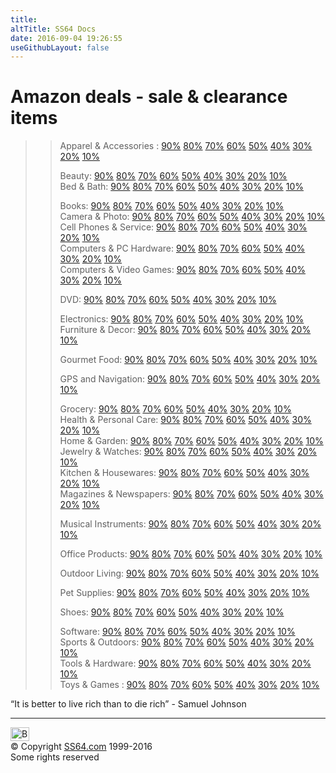 ```yaml
---
title:
altTitle: SS64 Docs
date: 2016-09-04 19:26:55
useGithubLayout: false
---
```

<!-- #BeginLibraryItem "/Library/head_docs.lbi" --><!-- #EndLibraryItem --><h1>Amazon deals -  sale &amp; clearance items</h1>
<blockquote>
<blockquote>
<p class="deals">Apparel &amp; Accessories : <a href="http://www.amazon.com/gp/redirect.html?ie=UTF8&amp;location=http%3A%2F%2Fwww.amazon.com%2Fgp%2Fsearch%2F%3Fnode%3D1036682%26pct-off%3D90-&amp;tag=ss64&amp;linkCode=ur2&amp;camp=1789&amp;creative=9325">90%</a> <a href="http://www.amazon.com/gp/redirect.html?ie=UTF8&amp;location=http%3A%2F%2Fwww.amazon.com%2Fgp%2Fsearch%2F%3Fnode%3D1036682%26pct-off%3D80-&amp;tag=ss64&amp;linkCode=ur2&amp;camp=1789&amp;creative=9325">80%</a> <a href="http://www.amazon.com/gp/redirect.html?ie=UTF8&amp;location=http%3A%2F%2Fwww.amazon.com%2Fgp%2Fsearch%2F%3Fnode%3D1036682%26pct-off%3D70-&amp;tag=ss64&amp;linkCode=ur2&amp;camp=1789&amp;creative=9325">70%</a> <a href="http://www.amazon.com/gp/redirect.html?ie=UTF8&amp;location=http%3A%2F%2Fwww.amazon.com%2Fgp%2Fsearch%2F%3Fnode%3D1036682%26pct-off%3D60-&amp;tag=ss64&amp;linkCode=ur2&amp;camp=1789&amp;creative=9325">60%</a> <a href="http://www.amazon.com/gp/redirect.html?ie=UTF8&amp;location=http%3A%2F%2Fwww.amazon.com%2Fgp%2Fsearch%2F%3Fnode%3D1036682%26pct-off%3D50-&amp;tag=ss64&amp;linkCode=ur2&amp;camp=1789&amp;creative=9325">50%</a> <a href="http://www.amazon.com/gp/redirect.html?ie=UTF8&amp;location=http%3A%2F%2Fwww.amazon.com%2Fgp%2Fsearch%2F%3Fnode%3D1036682%26pct-off%3D40-&amp;tag=ss64&amp;linkCode=ur2&amp;camp=1789&amp;creative=9325">40%</a> <a href="http://www.amazon.com/gp/redirect.html?ie=UTF8&amp;location=http%3A%2F%2Fwww.amazon.com%2Fgp%2Fsearch%2F%3Fnode%3D1036682%26pct-off%3D30-&amp;tag=ss64&amp;linkCode=ur2&amp;camp=1789&amp;creative=9325">30%</a> <a href="http://www.amazon.com/gp/redirect.html?ie=UTF8&amp;location=http%3A%2F%2Fwww.amazon.com%2Fgp%2Fsearch%2F%3Fnode%3D1036682%26pct-off%3D20-&amp;tag=ss64&amp;linkCode=ur2&amp;camp=1789&amp;creative=9325">20%</a> <a href="http://www.amazon.com/gp/redirect.html?ie=UTF8&amp;location=http%3A%2F%2Fwww.amazon.com%2Fgp%2Fsearch%2F%3Fnode%3D1036682%26pct-off%3D10-&amp;tag=ss64&amp;linkCode=ur2&amp;camp=1789&amp;creative=9325">10%</a><br>

Beauty: <a href="http://www.amazon.com/gp/redirect.html?ie=UTF8&amp;location=http%3A%2F%2Fwww.amazon.com%2Fgp%2Fsearch%2F%3Fnode%3D3760911%26pct-off%3D90-&amp;tag=ss64&amp;linkCode=ur2&amp;camp=1789&amp;creative=9325">90%</a> <a href="http://www.amazon.com/gp/redirect.html?ie=UTF8&amp;location=http%3A%2F%2Fwww.amazon.com%2Fgp%2Fsearch%2F%3Fnode%3D3760911%26pct-off%3D80-&amp;tag=ss64&amp;linkCode=ur2&amp;camp=1789&amp;creative=9325">80%</a> <a href="http://www.amazon.com/gp/redirect.html?ie=UTF8&amp;location=http%3A%2F%2Fwww.amazon.com%2Fgp%2Fsearch%2F%3Fnode%3D3760911%26pct-off%3D70-&amp;tag=ss64&amp;linkCode=ur2&amp;camp=1789&amp;creative=9325">70%</a> <a href="http://www.amazon.com/gp/redirect.html?ie=UTF8&amp;location=http%3A%2F%2Fwww.amazon.com%2Fgp%2Fsearch%2F%3Fnode%3D3760911%26pct-off%3D60-&amp;tag=ss64&amp;linkCode=ur2&amp;camp=1789&amp;creative=9325">60%</a> <a href="http://www.amazon.com/gp/redirect.html?ie=UTF8&amp;location=http%3A%2F%2Fwww.amazon.com%2Fgp%2Fsearch%2F%3Fnode%3D3760911%26pct-off%3D50-&amp;tag=ss64&amp;linkCode=ur2&amp;camp=1789&amp;creative=9325">50%</a> <a href="http://www.amazon.com/gp/redirect.html?ie=UTF8&amp;location=http%3A%2F%2Fwww.amazon.com%2Fgp%2Fsearch%2F%3Fnode%3D3760911%26pct-off%3D40-&amp;tag=ss64&amp;linkCode=ur2&amp;camp=1789&amp;creative=9325">40%</a> <a href="http://www.amazon.com/gp/redirect.html?ie=UTF8&amp;location=http%3A%2F%2Fwww.amazon.com%2Fgp%2Fsearch%2F%3Fnode%3D3760911%26pct-off%3D30-&amp;tag=ss64&amp;linkCode=ur2&amp;camp=1789&amp;creative=9325">30%</a> <a href="http://www.amazon.com/gp/redirect.html?ie=UTF8&amp;location=http%3A%2F%2Fwww.amazon.com%2Fgp%2Fsearch%2F%3Fnode%3D3760911%26pct-off%3D20-&amp;tag=ss64&amp;linkCode=ur2&amp;camp=1789&amp;creative=9325">20%</a> <a href="http://www.amazon.com/gp/redirect.html?ie=UTF8&amp;location=http%3A%2F%2Fwww.amazon.com%2Fgp%2Fsearch%2F%3Fnode%3D3760911%26pct-off%3D10-&amp;tag=ss64&amp;linkCode=ur2&amp;camp=1789&amp;creative=9325">10%</a><br>
Bed &amp; Bath: <a href="http://www.amazon.com/gp/redirect.html?ie=UTF8&amp;location=http%3A%2F%2Fwww.amazon.com%2Fgp%2Fsearch%2F%3Fnode%3D1057792%26pct-off%3D90-&amp;tag=ss64&amp;linkCode=ur2&amp;camp=1789&amp;creative=9325">90%</a> <a href="http://www.amazon.com/gp/redirect.html?ie=UTF8&amp;location=http%3A%2F%2Fwww.amazon.com%2Fgp%2Fsearch%2F%3Fnode%3D1057792%26pct-off%3D80-&amp;tag=ss64&amp;linkCode=ur2&amp;camp=1789&amp;creative=9325">80%</a> <a href="http://www.amazon.com/gp/redirect.html?ie=UTF8&amp;location=http%3A%2F%2Fwww.amazon.com%2Fgp%2Fsearch%2F%3Fnode%3D1057792%26pct-off%3D70-&amp;tag=ss64&amp;linkCode=ur2&amp;camp=1789&amp;creative=9325">70%</a> <a href="http://www.amazon.com/gp/redirect.html?ie=UTF8&amp;location=http%3A%2F%2Fwww.amazon.com%2Fgp%2Fsearch%2F%3Fnode%3D1057792%26pct-off%3D60-&amp;tag=ss64&amp;linkCode=ur2&amp;camp=1789&amp;creative=9325">60%</a> <a href="http://www.amazon.com/gp/redirect.html?ie=UTF8&amp;location=http%3A%2F%2Fwww.amazon.com%2Fgp%2Fsearch%2F%3Fnode%3D1057792%26pct-off%3D50-&amp;tag=ss64&amp;linkCode=ur2&amp;camp=1789&amp;creative=9325">50%</a> <a href="http://www.amazon.com/gp/redirect.html?ie=UTF8&amp;location=http%3A%2F%2Fwww.amazon.com%2Fgp%2Fsearch%2F%3Fnode%3D1057792%26pct-off%3D40-&amp;tag=ss64&amp;linkCode=ur2&amp;camp=1789&amp;creative=9325">40%</a> <a href="http://www.amazon.com/gp/redirect.html?ie=UTF8&amp;location=http%3A%2F%2Fwww.amazon.com%2Fgp%2Fsearch%2F%3Fnode%3D1057792%26pct-off%3D30-&amp;tag=ss64&amp;linkCode=ur2&amp;camp=1789&amp;creative=9325">30%</a> <a href="http://www.amazon.com/gp/redirect.html?ie=UTF8&amp;location=http%3A%2F%2Fwww.amazon.com%2Fgp%2Fsearch%2F%3Fnode%3D1057792%26pct-off%3D20-&amp;tag=ss64&amp;linkCode=ur2&amp;camp=1789&amp;creative=9325">20%</a> <a href="http://www.amazon.com/gp/redirect.html?ie=UTF8&amp;location=http%3A%2F%2Fwww.amazon.com%2Fgp%2Fsearch%2F%3Fnode%3D1057792%26pct-off%3D10-&amp;tag=ss64&amp;linkCode=ur2&amp;camp=1789&amp;creative=9325">10%</a><br>

Books: <a href="http://www.amazon.com/gp/redirect.html?ie=UTF8&amp;location=http%3A%2F%2Fwww.amazon.com%2Fgp%2Fsearch%2F%3Fnode%3D44258011%26pct-off%3D90-&amp;tag=ss64&amp;linkCode=ur2&amp;camp=1789&amp;creative=9325">90%</a> <a href="http://www.amazon.com/gp/redirect.html?ie=UTF8&amp;location=http%3A%2F%2Fwww.amazon.com%2Fgp%2Fsearch%2F%3Fnode%3D44258011%26pct-off%3D80-&amp;tag=ss64&amp;linkCode=ur2&amp;camp=1789&amp;creative=9325">80%</a> <a href="http://www.amazon.com/gp/redirect.html?ie=UTF8&amp;location=http%3A%2F%2Fwww.amazon.com%2Fgp%2Fsearch%2F%3Fnode%3D44258011%26pct-off%3D70-&amp;tag=ss64&amp;linkCode=ur2&amp;camp=1789&amp;creative=9325">70%</a> <a href="http://www.amazon.com/gp/redirect.html?ie=UTF8&amp;location=http%3A%2F%2Fwww.amazon.com%2Fgp%2Fsearch%2F%3Fnode%3D44258011%26pct-off%3D60-&amp;tag=ss64&amp;linkCode=ur2&amp;camp=1789&amp;creative=9325">60%</a> <a href="http://www.amazon.com/gp/redirect.html?ie=UTF8&amp;location=http%3A%2F%2Fwww.amazon.com%2Fgp%2Fsearch%2F%3Fnode%3D44258011%26pct-off%3D50-&amp;tag=ss64&amp;linkCode=ur2&amp;camp=1789&amp;creative=9325">50%</a> <a href="http://www.amazon.com/gp/redirect.html?ie=UTF8&amp;location=http%3A%2F%2Fwww.amazon.com%2Fgp%2Fsearch%2F%3Fnode%3D44258011%26pct-off%3D40-&amp;tag=ss64&amp;linkCode=ur2&amp;camp=1789&amp;creative=9325">40%</a> <a href="http://www.amazon.com/gp/redirect.html?ie=UTF8&amp;location=http%3A%2F%2Fwww.amazon.com%2Fgp%2Fsearch%2F%3Fnode%3D44258011%26pct-off%3D30-&amp;tag=ss64&amp;linkCode=ur2&amp;camp=1789&amp;creative=9325">30%</a> <a href="http://www.amazon.com/gp/redirect.html?ie=UTF8&amp;location=http%3A%2F%2Fwww.amazon.com%2Fgp%2Fsearch%2F%3Fnode%3D44258011%26pct-off%3D20-&amp;tag=ss64&amp;linkCode=ur2&amp;camp=1789&amp;creative=9325">20%</a> <a href="http://www.amazon.com/gp/redirect.html?ie=UTF8&amp;location=http%3A%2F%2Fwww.amazon.com%2Fgp%2Fsearch%2F%3Fnode%3D44258011%26pct-off%3D10-&amp;tag=ss64&amp;linkCode=ur2&amp;camp=1789&amp;creative=9325">10%</a><br>
Camera &amp; Photo: <a href="http://www.amazon.com/gp/redirect.html?ie=UTF8&amp;location=http%3A%2F%2Fwww.amazon.com%2Fgp%2Fsearch%2F%3Fnode%3D502394%26pct-off%3D90-&amp;tag=ss64&amp;linkCode=ur2&amp;camp=1789&amp;creative=9325">90%</a> <a href="http://www.amazon.com/gp/redirect.html?ie=UTF8&amp;location=http%3A%2F%2Fwww.amazon.com%2Fgp%2Fsearch%2F%3Fnode%3D502394%26pct-off%3D80-&amp;tag=ss64&amp;linkCode=ur2&amp;camp=1789&amp;creative=9325">80%</a> <a href="http://www.amazon.com/gp/redirect.html?ie=UTF8&amp;location=http%3A%2F%2Fwww.amazon.com%2Fgp%2Fsearch%2F%3Fnode%3D502394%26pct-off%3D70-&amp;tag=ss64&amp;linkCode=ur2&amp;camp=1789&amp;creative=9325">70%</a> <a href="http://www.amazon.com/gp/redirect.html?ie=UTF8&amp;location=http%3A%2F%2Fwww.amazon.com%2Fgp%2Fsearch%2F%3Fnode%3D502394%26pct-off%3D60-&amp;tag=ss64&amp;linkCode=ur2&amp;camp=1789&amp;creative=9325">60%</a> <a href="http://www.amazon.com/gp/redirect.html?ie=UTF8&amp;location=http%3A%2F%2Fwww.amazon.com%2Fgp%2Fsearch%2F%3Fnode%3D502394%26pct-off%3D50-&amp;tag=ss64&amp;linkCode=ur2&amp;camp=1789&amp;creative=9325">50%</a> <a href="http://www.amazon.com/gp/redirect.html?ie=UTF8&amp;location=http%3A%2F%2Fwww.amazon.com%2Fgp%2Fsearch%2F%3Fnode%3D502394%26pct-off%3D40-&amp;tag=ss64&amp;linkCode=ur2&amp;camp=1789&amp;creative=9325">40%</a> <a href="http://www.amazon.com/gp/redirect.html?ie=UTF8&amp;location=http%3A%2F%2Fwww.amazon.com%2Fgp%2Fsearch%2F%3Fnode%3D502394%26pct-off%3D30-&amp;tag=ss64&amp;linkCode=ur2&amp;camp=1789&amp;creative=9325">30%</a> <a href="http://www.amazon.com/gp/redirect.html?ie=UTF8&amp;location=http%3A%2F%2Fwww.amazon.com%2Fgp%2Fsearch%2F%3Fnode%3D502394%26pct-off%3D20-&amp;tag=ss64&amp;linkCode=ur2&amp;camp=1789&amp;creative=9325">20%</a> <a href="http://www.amazon.com/gp/redirect.html?ie=UTF8&amp;location=http%3A%2F%2Fwww.amazon.com%2Fgp%2Fsearch%2F%3Fnode%3D502394%26pct-off%3D10-&amp;tag=ss64&amp;linkCode=ur2&amp;camp=1789&amp;creative=9325">10%</a><br>
Cell Phones &amp; Service: <a href="http://www.amazon.com/gp/redirect.html?ie=UTF8&amp;location=http%3A%2F%2Fwww.amazon.com%2Fgp%2Fsearch%2F%3Fnode%3D301185%26pct-off%3D90-&amp;tag=ss64&amp;linkCode=ur2&amp;camp=1789&amp;creative=9325">90%</a> <a href="http://www.amazon.com/gp/redirect.html?ie=UTF8&amp;location=http%3A%2F%2Fwww.amazon.com%2Fgp%2Fsearch%2F%3Fnode%3D301185%26pct-off%3D80-&amp;tag=ss64&amp;linkCode=ur2&amp;camp=1789&amp;creative=9325">80%</a> <a href="http://www.amazon.com/gp/redirect.html?ie=UTF8&amp;location=http%3A%2F%2Fwww.amazon.com%2Fgp%2Fsearch%2F%3Fnode%3D301185%26pct-off%3D70-&amp;tag=ss64&amp;linkCode=ur2&amp;camp=1789&amp;creative=9325">70%</a> <a href="http://www.amazon.com/gp/redirect.html?ie=UTF8&amp;location=http%3A%2F%2Fwww.amazon.com%2Fgp%2Fsearch%2F%3Fnode%3D301185%26pct-off%3D60-&amp;tag=ss64&amp;linkCode=ur2&amp;camp=1789&amp;creative=9325">60%</a> <a href="http://www.amazon.com/gp/redirect.html?ie=UTF8&amp;location=http%3A%2F%2Fwww.amazon.com%2Fgp%2Fsearch%2F%3Fnode%3D301185%26pct-off%3D50-&amp;tag=ss64&amp;linkCode=ur2&amp;camp=1789&amp;creative=9325">50%</a> <a href="http://www.amazon.com/gp/redirect.html?ie=UTF8&amp;location=http%3A%2F%2Fwww.amazon.com%2Fgp%2Fsearch%2F%3Fnode%3D301185%26pct-off%3D40-&amp;tag=ss64&amp;linkCode=ur2&amp;camp=1789&amp;creative=9325">40%</a> <a href="http://www.amazon.com/gp/redirect.html?ie=UTF8&amp;location=http%3A%2F%2Fwww.amazon.com%2Fgp%2Fsearch%2F%3Fnode%3D301185%26pct-off%3D30-&amp;tag=ss64&amp;linkCode=ur2&amp;camp=1789&amp;creative=9325">30%</a> <a href="http://www.amazon.com/gp/redirect.html?ie=UTF8&amp;location=http%3A%2F%2Fwww.amazon.com%2Fgp%2Fsearch%2F%3Fnode%3D301185%26pct-off%3D20-&amp;tag=ss64&amp;linkCode=ur2&amp;camp=1789&amp;creative=9325">20%</a> <a href="http://www.amazon.com/gp/redirect.html?ie=UTF8&amp;location=http%3A%2F%2Fwww.amazon.com%2Fgp%2Fsearch%2F%3Fnode%3D301185%26pct-off%3D10-&amp;tag=ss64&amp;linkCode=ur2&amp;camp=1789&amp;creative=9325">10%</a><br>
Computers &amp; PC Hardware: <a href="http://www.amazon.com/gp/redirect.html?ie=UTF8&amp;location=http%3A%2F%2Fwww.amazon.com%2Fgp%2Fsearch%2F%3Fnode%3D541966%26pct-off%3D90-&amp;tag=ss64&amp;linkCode=ur2&amp;camp=1789&amp;creative=9325">90%</a> <a href="http://www.amazon.com/gp/redirect.html?ie=UTF8&amp;location=http%3A%2F%2Fwww.amazon.com%2Fgp%2Fsearch%2F%3Fnode%3D541966%26pct-off%3D80-&amp;tag=ss64&amp;linkCode=ur2&amp;camp=1789&amp;creative=9325">80%</a> <a href="http://www.amazon.com/gp/redirect.html?ie=UTF8&amp;location=http%3A%2F%2Fwww.amazon.com%2Fgp%2Fsearch%2F%3Fnode%3D541966%26pct-off%3D70-&amp;tag=ss64&amp;linkCode=ur2&amp;camp=1789&amp;creative=9325">70%</a> <a href="http://www.amazon.com/gp/redirect.html?ie=UTF8&amp;location=http%3A%2F%2Fwww.amazon.com%2Fgp%2Fsearch%2F%3Fnode%3D541966%26pct-off%3D60-&amp;tag=ss64&amp;linkCode=ur2&amp;camp=1789&amp;creative=9325">60%</a> <a href="http://www.amazon.com/gp/redirect.html?ie=UTF8&amp;location=http%3A%2F%2Fwww.amazon.com%2Fgp%2Fsearch%2F%3Fnode%3D541966%26pct-off%3D50-&amp;tag=ss64&amp;linkCode=ur2&amp;camp=1789&amp;creative=9325">50%</a> <a href="http://www.amazon.com/gp/redirect.html?ie=UTF8&amp;location=http%3A%2F%2Fwww.amazon.com%2Fgp%2Fsearch%2F%3Fnode%3D541966%26pct-off%3D40-&amp;tag=ss64&amp;linkCode=ur2&amp;camp=1789&amp;creative=9325">40%</a> <a href="http://www.amazon.com/gp/redirect.html?ie=UTF8&amp;location=http%3A%2F%2Fwww.amazon.com%2Fgp%2Fsearch%2F%3Fnode%3D541966%26pct-off%3D30-&amp;tag=ss64&amp;linkCode=ur2&amp;camp=1789&amp;creative=9325">30%</a> <a href="http://www.amazon.com/gp/redirect.html?ie=UTF8&amp;location=http%3A%2F%2Fwww.amazon.com%2Fgp%2Fsearch%2F%3Fnode%3D541966%26pct-off%3D20-&amp;tag=ss64&amp;linkCode=ur2&amp;camp=1789&amp;creative=9325">20%</a> <a href="http://www.amazon.com/gp/redirect.html?ie=UTF8&amp;location=http%3A%2F%2Fwww.amazon.com%2Fgp%2Fsearch%2F%3Fnode%3D541966%26pct-off%3D10-&amp;tag=ss64&amp;linkCode=ur2&amp;camp=1789&amp;creative=9325">10%</a><br>
Computers &amp; Video Games: <a href="http://www.amazon.com/gp/redirect.html?ie=UTF8&amp;location=http%3A%2F%2Fwww.amazon.com%2Fgp%2Fsearch%2F%3Fnode%3D468642%26pct-off%3D90-&amp;tag=ss64&amp;linkCode=ur2&amp;camp=1789&amp;creative=9325">90%</a> <a href="http://www.amazon.com/gp/redirect.html?ie=UTF8&amp;location=http%3A%2F%2Fwww.amazon.com%2Fgp%2Fsearch%2F%3Fnode%3D468642%26pct-off%3D80-&amp;tag=ss64&amp;linkCode=ur2&amp;camp=1789&amp;creative=9325">80%</a> <a href="http://www.amazon.com/gp/redirect.html?ie=UTF8&amp;location=http%3A%2F%2Fwww.amazon.com%2Fgp%2Fsearch%2F%3Fnode%3D468642%26pct-off%3D70-&amp;tag=ss64&amp;linkCode=ur2&amp;camp=1789&amp;creative=9325">70%</a> <a href="http://www.amazon.com/gp/redirect.html?ie=UTF8&amp;location=http%3A%2F%2Fwww.amazon.com%2Fgp%2Fsearch%2F%3Fnode%3D468642%26pct-off%3D60-&amp;tag=ss64&amp;linkCode=ur2&amp;camp=1789&amp;creative=9325">60%</a> <a href="http://www.amazon.com/gp/redirect.html?ie=UTF8&amp;location=http%3A%2F%2Fwww.amazon.com%2Fgp%2Fsearch%2F%3Fnode%3D468642%26pct-off%3D50-&amp;tag=ss64&amp;linkCode=ur2&amp;camp=1789&amp;creative=9325">50%</a> <a href="http://www.amazon.com/gp/redirect.html?ie=UTF8&amp;location=http%3A%2F%2Fwww.amazon.com%2Fgp%2Fsearch%2F%3Fnode%3D468642%26pct-off%3D40-&amp;tag=ss64&amp;linkCode=ur2&amp;camp=1789&amp;creative=9325">40%</a> <a href="http://www.amazon.com/gp/redirect.html?ie=UTF8&amp;location=http%3A%2F%2Fwww.amazon.com%2Fgp%2Fsearch%2F%3Fnode%3D468642%26pct-off%3D30-&amp;tag=ss64&amp;linkCode=ur2&amp;camp=1789&amp;creative=9325">30%</a> <a href="http://www.amazon.com/gp/redirect.html?ie=UTF8&amp;location=http%3A%2F%2Fwww.amazon.com%2Fgp%2Fsearch%2F%3Fnode%3D468642%26pct-off%3D20-&amp;tag=ss64&amp;linkCode=ur2&amp;camp=1789&amp;creative=9325">20%</a> <a href="http://www.amazon.com/gp/redirect.html?ie=UTF8&amp;location=http%3A%2F%2Fwww.amazon.com%2Fgp%2Fsearch%2F%3Fnode%3D468642%26pct-off%3D10-&amp;tag=ss64&amp;linkCode=ur2&amp;camp=1789&amp;creative=9325">10%</a><br>

DVD: <a href="http://www.amazon.com/gp/redirect.html?ie=UTF8&amp;location=http%3A%2F%2Fwww.amazon.com%2Fgp%2Fsearch%2F%3Fnode%3D130%26pct-off%3D90-&amp;tag=ss64&amp;linkCode=ur2&amp;camp=1789&amp;creative=9325">90%</a> <a href="http://www.amazon.com/gp/redirect.html?ie=UTF8&amp;location=http%3A%2F%2Fwww.amazon.com%2Fgp%2Fsearch%2F%3Fnode%3D130%26pct-off%3D80-&amp;tag=ss64&amp;linkCode=ur2&amp;camp=1789&amp;creative=9325">80%</a> <a href="http://www.amazon.com/gp/redirect.html?ie=UTF8&amp;location=http%3A%2F%2Fwww.amazon.com%2Fgp%2Fsearch%2F%3Fnode%3D130%26pct-off%3D70-&amp;tag=ss64&amp;linkCode=ur2&amp;camp=1789&amp;creative=9325">70%</a> <a href="http://www.amazon.com/gp/redirect.html?ie=UTF8&amp;location=http%3A%2F%2Fwww.amazon.com%2Fgp%2Fsearch%2F%3Fnode%3D130%26pct-off%3D60-&amp;tag=ss64&amp;linkCode=ur2&amp;camp=1789&amp;creative=9325">60%</a> <a href="http://www.amazon.com/gp/redirect.html?ie=UTF8&amp;location=http%3A%2F%2Fwww.amazon.com%2Fgp%2Fsearch%2F%3Fnode%3D130%26pct-off%3D50-&amp;tag=ss64&amp;linkCode=ur2&amp;camp=1789&amp;creative=9325">50%</a> <a href="http://www.amazon.com/gp/redirect.html?ie=UTF8&amp;location=http%3A%2F%2Fwww.amazon.com%2Fgp%2Fsearch%2F%3Fnode%3D130%26pct-off%3D40-&amp;tag=ss64&amp;linkCode=ur2&amp;camp=1789&amp;creative=9325">40%</a> <a href="http://www.amazon.com/gp/redirect.html?ie=UTF8&amp;location=http%3A%2F%2Fwww.amazon.com%2Fgp%2Fsearch%2F%3Fnode%3D130%26pct-off%3D30-&amp;tag=ss64&amp;linkCode=ur2&amp;camp=1789&amp;creative=9325">30%</a> <a href="http://www.amazon.com/gp/redirect.html?ie=UTF8&amp;location=http%3A%2F%2Fwww.amazon.com%2Fgp%2Fsearch%2F%3Fnode%3D130%26pct-off%3D20-&amp;tag=ss64&amp;linkCode=ur2&amp;camp=1789&amp;creative=9325">20%</a> <a href="http://www.amazon.com/gp/redirect.html?ie=UTF8&amp;location=http%3A%2F%2Fwww.amazon.com%2Fgp%2Fsearch%2F%3Fnode%3D130%26pct-off%3D10-&amp;tag=ss64&amp;linkCode=ur2&amp;camp=1789&amp;creative=9325">10%</a><br>

Electronics: <a href="http://www.amazon.com/gp/redirect.html?ie=UTF8&amp;location=http%3A%2F%2Fwww.amazon.com%2Fgp%2Fsearch%2F%3Fnode%3D172282%26pct-off%3D90-&amp;tag=ss64&amp;linkCode=ur2&amp;camp=1789&amp;creative=9325">90%</a> <a href="http://www.amazon.com/gp/redirect.html?ie=UTF8&amp;location=http%3A%2F%2Fwww.amazon.com%2Fgp%2Fsearch%2F%3Fnode%3D172282%26pct-off%3D80-&amp;tag=ss64&amp;linkCode=ur2&amp;camp=1789&amp;creative=9325">80%</a> <a href="http://www.amazon.com/gp/redirect.html?ie=UTF8&amp;location=http%3A%2F%2Fwww.amazon.com%2Fgp%2Fsearch%2F%3Fnode%3D172282%26pct-off%3D70-&amp;tag=ss64&amp;linkCode=ur2&amp;camp=1789&amp;creative=9325">70%</a> <a href="http://www.amazon.com/gp/redirect.html?ie=UTF8&amp;location=http%3A%2F%2Fwww.amazon.com%2Fgp%2Fsearch%2F%3Fnode%3D172282%26pct-off%3D60-&amp;tag=ss64&amp;linkCode=ur2&amp;camp=1789&amp;creative=9325">60%</a> <a href="http://www.amazon.com/gp/redirect.html?ie=UTF8&amp;location=http%3A%2F%2Fwww.amazon.com%2Fgp%2Fsearch%2F%3Fnode%3D172282%26pct-off%3D50-&amp;tag=ss64&amp;linkCode=ur2&amp;camp=1789&amp;creative=9325">50%</a> <a href="http://www.amazon.com/gp/redirect.html?ie=UTF8&amp;location=http%3A%2F%2Fwww.amazon.com%2Fgp%2Fsearch%2F%3Fnode%3D172282%26pct-off%3D40-&amp;tag=ss64&amp;linkCode=ur2&amp;camp=1789&amp;creative=9325">40%</a> <a href="http://www.amazon.com/gp/redirect.html?ie=UTF8&amp;location=http%3A%2F%2Fwww.amazon.com%2Fgp%2Fsearch%2F%3Fnode%3D172282%26pct-off%3D30-&amp;tag=ss64&amp;linkCode=ur2&amp;camp=1789&amp;creative=9325">30%</a> <a href="http://www.amazon.com/gp/redirect.html?ie=UTF8&amp;location=http%3A%2F%2Fwww.amazon.com%2Fgp%2Fsearch%2F%3Fnode%3D172282%26pct-off%3D20-&amp;tag=ss64&amp;linkCode=ur2&amp;camp=1789&amp;creative=9325">20%</a> <a href="http://www.amazon.com/gp/redirect.html?ie=UTF8&amp;location=http%3A%2F%2Fwww.amazon.com%2Fgp%2Fsearch%2F%3Fnode%3D172282%26pct-off%3D10-&amp;tag=ss64&amp;linkCode=ur2&amp;camp=1789&amp;creative=9325">10%</a><br>
Furniture &amp; Decor: <a href="http://www.amazon.com/gp/redirect.html?ie=UTF8&amp;location=http%3A%2F%2Fwww.amazon.com%2Fgp%2Fsearch%2F%3Fnode%3D1057794%26pct-off%3D90-&amp;tag=ss64&amp;linkCode=ur2&amp;camp=1789&amp;creative=9325">90%</a> <a href="http://www.amazon.com/gp/redirect.html?ie=UTF8&amp;location=http%3A%2F%2Fwww.amazon.com%2Fgp%2Fsearch%2F%3Fnode%3D1057794%26pct-off%3D80-&amp;tag=ss64&amp;linkCode=ur2&amp;camp=1789&amp;creative=9325">80%</a> <a href="http://www.amazon.com/gp/redirect.html?ie=UTF8&amp;location=http%3A%2F%2Fwww.amazon.com%2Fgp%2Fsearch%2F%3Fnode%3D1057794%26pct-off%3D70-&amp;tag=ss64&amp;linkCode=ur2&amp;camp=1789&amp;creative=9325">70%</a> <a href="http://www.amazon.com/gp/redirect.html?ie=UTF8&amp;location=http%3A%2F%2Fwww.amazon.com%2Fgp%2Fsearch%2F%3Fnode%3D1057794%26pct-off%3D60-&amp;tag=ss64&amp;linkCode=ur2&amp;camp=1789&amp;creative=9325">60%</a> <a href="http://www.amazon.com/gp/redirect.html?ie=UTF8&amp;location=http%3A%2F%2Fwww.amazon.com%2Fgp%2Fsearch%2F%3Fnode%3D1057794%26pct-off%3D50-&amp;tag=ss64&amp;linkCode=ur2&amp;camp=1789&amp;creative=9325">50%</a> <a href="http://www.amazon.com/gp/redirect.html?ie=UTF8&amp;location=http%3A%2F%2Fwww.amazon.com%2Fgp%2Fsearch%2F%3Fnode%3D1057794%26pct-off%3D40-&amp;tag=ss64&amp;linkCode=ur2&amp;camp=1789&amp;creative=9325">40%</a> <a href="http://www.amazon.com/gp/redirect.html?ie=UTF8&amp;location=http%3A%2F%2Fwww.amazon.com%2Fgp%2Fsearch%2F%3Fnode%3D1057794%26pct-off%3D30-&amp;tag=ss64&amp;linkCode=ur2&amp;camp=1789&amp;creative=9325">30%</a> <a href="http://www.amazon.com/gp/redirect.html?ie=UTF8&amp;location=http%3A%2F%2Fwww.amazon.com%2Fgp%2Fsearch%2F%3Fnode%3D1057794%26pct-off%3D20-&amp;tag=ss64&amp;linkCode=ur2&amp;camp=1789&amp;creative=9325">20%</a> <a href="http://www.amazon.com/gp/redirect.html?ie=UTF8&amp;location=http%3A%2F%2Fwww.amazon.com%2Fgp%2Fsearch%2F%3Fnode%3D1057794%26pct-off%3D10-&amp;tag=ss64&amp;linkCode=ur2&amp;camp=1789&amp;creative=9325">10%</a><br>

Gourmet Food: <a href="http://www.amazon.com/gp/redirect.html?ie=UTF8&amp;location=http%3A%2F%2Fwww.amazon.com%2Fgp%2Fsearch%2F%3Fnode%3D3370831%26pct-off%3D90-&amp;tag=ss64&amp;linkCode=ur2&amp;camp=1789&amp;creative=9325">90%</a> <a href="http://www.amazon.com/gp/redirect.html?ie=UTF8&amp;location=http%3A%2F%2Fwww.amazon.com%2Fgp%2Fsearch%2F%3Fnode%3D3370831%26pct-off%3D80-&amp;tag=ss64&amp;linkCode=ur2&amp;camp=1789&amp;creative=9325">80%</a> <a href="http://www.amazon.com/gp/redirect.html?ie=UTF8&amp;location=http%3A%2F%2Fwww.amazon.com%2Fgp%2Fsearch%2F%3Fnode%3D3370831%26pct-off%3D70-&amp;tag=ss64&amp;linkCode=ur2&amp;camp=1789&amp;creative=9325">70%</a> <a href="http://www.amazon.com/gp/redirect.html?ie=UTF8&amp;location=http%3A%2F%2Fwww.amazon.com%2Fgp%2Fsearch%2F%3Fnode%3D3370831%26pct-off%3D60-&amp;tag=ss64&amp;linkCode=ur2&amp;camp=1789&amp;creative=9325">60%</a> <a href="http://www.amazon.com/gp/redirect.html?ie=UTF8&amp;location=http%3A%2F%2Fwww.amazon.com%2Fgp%2Fsearch%2F%3Fnode%3D3370831%26pct-off%3D50-&amp;tag=ss64&amp;linkCode=ur2&amp;camp=1789&amp;creative=9325">50%</a> <a href="http://www.amazon.com/gp/redirect.html?ie=UTF8&amp;location=http%3A%2F%2Fwww.amazon.com%2Fgp%2Fsearch%2F%3Fnode%3D3370831%26pct-off%3D40-&amp;tag=ss64&amp;linkCode=ur2&amp;camp=1789&amp;creative=9325">40%</a> <a href="http://www.amazon.com/gp/redirect.html?ie=UTF8&amp;location=http%3A%2F%2Fwww.amazon.com%2Fgp%2Fsearch%2F%3Fnode%3D3370831%26pct-off%3D30-&amp;tag=ss64&amp;linkCode=ur2&amp;camp=1789&amp;creative=9325">30%</a> <a href="http://www.amazon.com/gp/redirect.html?ie=UTF8&amp;location=http%3A%2F%2Fwww.amazon.com%2Fgp%2Fsearch%2F%3Fnode%3D3370831%26pct-off%3D20-&amp;tag=ss64&amp;linkCode=ur2&amp;camp=1789&amp;creative=9325">20%</a> <a href="http://www.amazon.com/gp/redirect.html?ie=UTF8&amp;location=http%3A%2F%2Fwww.amazon.com%2Fgp%2Fsearch%2F%3Fnode%3D3370831%26pct-off%3D10-&amp;tag=ss64&amp;linkCode=ur2&amp;camp=1789&amp;creative=9325">10%</a><br>

GPS and Navigation: <a href="http://www.amazon.com/gp/redirect.html?ie=UTF8&amp;location=http%3A%2F%2Fwww.amazon.com%2Fgp%2Fsearch%2F%3Fnode%3D172526%26pct-off%3D90-&amp;tag=ss64&amp;linkCode=ur2&amp;camp=1789&amp;creative=9325">90%</a> <a href="http://www.amazon.com/gp/redirect.html?ie=UTF8&amp;location=http%3A%2F%2Fwww.amazon.com%2Fgp%2Fsearch%2F%3Fnode%3D172526%26pct-off%3D80-&amp;tag=ss64&amp;linkCode=ur2&amp;camp=1789&amp;creative=9325">80%</a> <a href="http://www.amazon.com/gp/redirect.html?ie=UTF8&amp;location=http%3A%2F%2Fwww.amazon.com%2Fgp%2Fsearch%2F%3Fnode%3D172526%26pct-off%3D70-&amp;tag=ss64&amp;linkCode=ur2&amp;camp=1789&amp;creative=9325">70%</a> <a href="http://www.amazon.com/gp/redirect.html?ie=UTF8&amp;location=http%3A%2F%2Fwww.amazon.com%2Fgp%2Fsearch%2F%3Fnode%3D172526%26pct-off%3D60-&amp;tag=ss64&amp;linkCode=ur2&amp;camp=1789&amp;creative=9325">60%</a> <a href="http://www.amazon.com/gp/redirect.html?ie=UTF8&amp;location=http%3A%2F%2Fwww.amazon.com%2Fgp%2Fsearch%2F%3Fnode%3D172526%26pct-off%3D50-&amp;tag=ss64&amp;linkCode=ur2&amp;camp=1789&amp;creative=9325">50%</a> <a href="http://www.amazon.com/gp/redirect.html?ie=UTF8&amp;location=http%3A%2F%2Fwww.amazon.com%2Fgp%2Fsearch%2F%3Fnode%3D172526%26pct-off%3D40-&amp;tag=ss64&amp;linkCode=ur2&amp;camp=1789&amp;creative=9325">40%</a> <a href="http://www.amazon.com/gp/redirect.html?ie=UTF8&amp;location=http%3A%2F%2Fwww.amazon.com%2Fgp%2Fsearch%2F%3Fnode%3D172526%26pct-off%3D30-&amp;tag=ss64&amp;linkCode=ur2&amp;camp=1789&amp;creative=9325">30%</a> <a href="http://www.amazon.com/gp/redirect.html?ie=UTF8&amp;location=http%3A%2F%2Fwww.amazon.com%2Fgp%2Fsearch%2F%3Fnode%3D172526%26pct-off%3D20-&amp;tag=ss64&amp;linkCode=ur2&amp;camp=1789&amp;creative=9325">20%</a> <a href="http://www.amazon.com/gp/redirect.html?ie=UTF8&amp;location=http%3A%2F%2Fwww.amazon.com%2Fgp%2Fsearch%2F%3Fnode%3D172526%26pct-off%3D10-&amp;tag=ss64&amp;linkCode=ur2&amp;camp=1789&amp;creative=9325">10%</a><br>

Grocery: <a href="http://www.amazon.com/gp/redirect.html?ie=UTF8&amp;location=http%3A%2F%2Fwww.amazon.com%2Fgp%2Fsearch%2F%3Fnode%3D16310101%26pct-off%3D90-&amp;tag=ss64&amp;linkCode=ur2&amp;camp=1789&amp;creative=9325">90%</a> <a href="http://www.amazon.com/gp/redirect.html?ie=UTF8&amp;location=http%3A%2F%2Fwww.amazon.com%2Fgp%2Fsearch%2F%3Fnode%3D16310101%26pct-off%3D80-&amp;tag=ss64&amp;linkCode=ur2&amp;camp=1789&amp;creative=9325">80%</a> <a href="http://www.amazon.com/gp/redirect.html?ie=UTF8&amp;location=http%3A%2F%2Fwww.amazon.com%2Fgp%2Fsearch%2F%3Fnode%3D16310101%26pct-off%3D70-&amp;tag=ss64&amp;linkCode=ur2&amp;camp=1789&amp;creative=9325">70%</a> <a href="http://www.amazon.com/gp/redirect.html?ie=UTF8&amp;location=http%3A%2F%2Fwww.amazon.com%2Fgp%2Fsearch%2F%3Fnode%3D16310101%26pct-off%3D60-&amp;tag=ss64&amp;linkCode=ur2&amp;camp=1789&amp;creative=9325">60%</a> <a href="http://www.amazon.com/gp/redirect.html?ie=UTF8&amp;location=http%3A%2F%2Fwww.amazon.com%2Fgp%2Fsearch%2F%3Fnode%3D16310101%26pct-off%3D50-&amp;tag=ss64&amp;linkCode=ur2&amp;camp=1789&amp;creative=9325">50%</a> <a href="http://www.amazon.com/gp/redirect.html?ie=UTF8&amp;location=http%3A%2F%2Fwww.amazon.com%2Fgp%2Fsearch%2F%3Fnode%3D16310101%26pct-off%3D40-&amp;tag=ss64&amp;linkCode=ur2&amp;camp=1789&amp;creative=9325">40%</a> <a href="http://www.amazon.com/gp/redirect.html?ie=UTF8&amp;location=http%3A%2F%2Fwww.amazon.com%2Fgp%2Fsearch%2F%3Fnode%3D16310101%26pct-off%3D30-&amp;tag=ss64&amp;linkCode=ur2&amp;camp=1789&amp;creative=9325">30%</a> <a href="http://www.amazon.com/gp/redirect.html?ie=UTF8&amp;location=http%3A%2F%2Fwww.amazon.com%2Fgp%2Fsearch%2F%3Fnode%3D16310101%26pct-off%3D20-&amp;tag=ss64&amp;linkCode=ur2&amp;camp=1789&amp;creative=9325">20%</a> <a href="http://www.amazon.com/gp/redirect.html?ie=UTF8&amp;location=http%3A%2F%2Fwww.amazon.com%2Fgp%2Fsearch%2F%3Fnode%3D16310101%26pct-off%3D10-&amp;tag=ss64&amp;linkCode=ur2&amp;camp=1789&amp;creative=9325">10%</a><br>
Health &amp; Personal Care: <a href="http://www.amazon.com/gp/redirect.html?ie=UTF8&amp;location=http%3A%2F%2Fwww.amazon.com%2Fgp%2Fsearch%2F%3Fnode%3D3760901%26pct-off%3D90-&amp;tag=ss64&amp;linkCode=ur2&amp;camp=1789&amp;creative=9325">90%</a> <a href="http://www.amazon.com/gp/redirect.html?ie=UTF8&amp;location=http%3A%2F%2Fwww.amazon.com%2Fgp%2Fsearch%2F%3Fnode%3D3760901%26pct-off%3D80-&amp;tag=ss64&amp;linkCode=ur2&amp;camp=1789&amp;creative=9325">80%</a> <a href="http://www.amazon.com/gp/redirect.html?ie=UTF8&amp;location=http%3A%2F%2Fwww.amazon.com%2Fgp%2Fsearch%2F%3Fnode%3D3760901%26pct-off%3D70-&amp;tag=ss64&amp;linkCode=ur2&amp;camp=1789&amp;creative=9325">70%</a> <a href="http://www.amazon.com/gp/redirect.html?ie=UTF8&amp;location=http%3A%2F%2Fwww.amazon.com%2Fgp%2Fsearch%2F%3Fnode%3D3760901%26pct-off%3D60-&amp;tag=ss64&amp;linkCode=ur2&amp;camp=1789&amp;creative=9325">60%</a> <a href="http://www.amazon.com/gp/redirect.html?ie=UTF8&amp;location=http%3A%2F%2Fwww.amazon.com%2Fgp%2Fsearch%2F%3Fnode%3D3760901%26pct-off%3D50-&amp;tag=ss64&amp;linkCode=ur2&amp;camp=1789&amp;creative=9325">50%</a> <a href="http://www.amazon.com/gp/redirect.html?ie=UTF8&amp;location=http%3A%2F%2Fwww.amazon.com%2Fgp%2Fsearch%2F%3Fnode%3D3760901%26pct-off%3D40-&amp;tag=ss64&amp;linkCode=ur2&amp;camp=1789&amp;creative=9325">40%</a> <a href="http://www.amazon.com/gp/redirect.html?ie=UTF8&amp;location=http%3A%2F%2Fwww.amazon.com%2Fgp%2Fsearch%2F%3Fnode%3D3760901%26pct-off%3D30-&amp;tag=ss64&amp;linkCode=ur2&amp;camp=1789&amp;creative=9325">30%</a> <a href="http://www.amazon.com/gp/redirect.html?ie=UTF8&amp;location=http%3A%2F%2Fwww.amazon.com%2Fgp%2Fsearch%2F%3Fnode%3D3760901%26pct-off%3D20-&amp;tag=ss64&amp;linkCode=ur2&amp;camp=1789&amp;creative=9325">20%</a> <a href="http://www.amazon.com/gp/redirect.html?ie=UTF8&amp;location=http%3A%2F%2Fwww.amazon.com%2Fgp%2Fsearch%2F%3Fnode%3D3760901%26pct-off%3D10-&amp;tag=ss64&amp;linkCode=ur2&amp;camp=1789&amp;creative=9325">10%</a><br>
Home &amp; Garden: <a href="http://www.amazon.com/gp/redirect.html?ie=UTF8&amp;location=http%3A%2F%2Fwww.amazon.com%2Fgp%2Fsearch%2F%3Fnode%3D1055398%26pct-off%3D90-&amp;tag=ss64&amp;linkCode=ur2&amp;camp=1789&amp;creative=9325">90%</a> <a href="http://www.amazon.com/gp/redirect.html?ie=UTF8&amp;location=http%3A%2F%2Fwww.amazon.com%2Fgp%2Fsearch%2F%3Fnode%3D1055398%26pct-off%3D80-&amp;tag=ss64&amp;linkCode=ur2&amp;camp=1789&amp;creative=9325">80%</a> <a href="http://www.amazon.com/gp/redirect.html?ie=UTF8&amp;location=http%3A%2F%2Fwww.amazon.com%2Fgp%2Fsearch%2F%3Fnode%3D1055398%26pct-off%3D70-&amp;tag=ss64&amp;linkCode=ur2&amp;camp=1789&amp;creative=9325">70%</a> <a href="http://www.amazon.com/gp/redirect.html?ie=UTF8&amp;location=http%3A%2F%2Fwww.amazon.com%2Fgp%2Fsearch%2F%3Fnode%3D1055398%26pct-off%3D60-&amp;tag=ss64&amp;linkCode=ur2&amp;camp=1789&amp;creative=9325">60%</a> <a href="http://www.amazon.com/gp/redirect.html?ie=UTF8&amp;location=http%3A%2F%2Fwww.amazon.com%2Fgp%2Fsearch%2F%3Fnode%3D1055398%26pct-off%3D50-&amp;tag=ss64&amp;linkCode=ur2&amp;camp=1789&amp;creative=9325">50%</a> <a href="http://www.amazon.com/gp/redirect.html?ie=UTF8&amp;location=http%3A%2F%2Fwww.amazon.com%2Fgp%2Fsearch%2F%3Fnode%3D1055398%26pct-off%3D40-&amp;tag=ss64&amp;linkCode=ur2&amp;camp=1789&amp;creative=9325">40%</a> <a href="http://www.amazon.com/gp/redirect.html?ie=UTF8&amp;location=http%3A%2F%2Fwww.amazon.com%2Fgp%2Fsearch%2F%3Fnode%3D1055398%26pct-off%3D30-&amp;tag=ss64&amp;linkCode=ur2&amp;camp=1789&amp;creative=9325">30%</a> <a href="http://www.amazon.com/gp/redirect.html?ie=UTF8&amp;location=http%3A%2F%2Fwww.amazon.com%2Fgp%2Fsearch%2F%3Fnode%3D1055398%26pct-off%3D20-&amp;tag=ss64&amp;linkCode=ur2&amp;camp=1789&amp;creative=9325">20%</a> <a href="http://www.amazon.com/gp/redirect.html?ie=UTF8&amp;location=http%3A%2F%2Fwww.amazon.com%2Fgp%2Fsearch%2F%3Fnode%3D1055398%26pct-off%3D10-&amp;tag=ss64&amp;linkCode=ur2&amp;camp=1789&amp;creative=9325">10%</a><br>
Jewelry &amp; Watches: <a href="http://www.amazon.com/gp/redirect.html?ie=UTF8&amp;location=http%3A%2F%2Fwww.amazon.com%2Fgp%2Fsearch%2F%3Fnode%3D3367581%26pct-off%3D90-&amp;tag=ss64&amp;linkCode=ur2&amp;camp=1789&amp;creative=9325">90%</a> <a href="http://www.amazon.com/gp/redirect.html?ie=UTF8&amp;location=http%3A%2F%2Fwww.amazon.com%2Fgp%2Fsearch%2F%3Fnode%3D3367581%26pct-off%3D80-&amp;tag=ss64&amp;linkCode=ur2&amp;camp=1789&amp;creative=9325">80%</a> <a href="http://www.amazon.com/gp/redirect.html?ie=UTF8&amp;location=http%3A%2F%2Fwww.amazon.com%2Fgp%2Fsearch%2F%3Fnode%3D3367581%26pct-off%3D70-&amp;tag=ss64&amp;linkCode=ur2&amp;camp=1789&amp;creative=9325">70%</a> <a href="http://www.amazon.com/gp/redirect.html?ie=UTF8&amp;location=http%3A%2F%2Fwww.amazon.com%2Fgp%2Fsearch%2F%3Fnode%3D3367581%26pct-off%3D60-&amp;tag=ss64&amp;linkCode=ur2&amp;camp=1789&amp;creative=9325">60%</a> <a href="http://www.amazon.com/gp/redirect.html?ie=UTF8&amp;location=http%3A%2F%2Fwww.amazon.com%2Fgp%2Fsearch%2F%3Fnode%3D3367581%26pct-off%3D50-&amp;tag=ss64&amp;linkCode=ur2&amp;camp=1789&amp;creative=9325">50%</a> <a href="http://www.amazon.com/gp/redirect.html?ie=UTF8&amp;location=http%3A%2F%2Fwww.amazon.com%2Fgp%2Fsearch%2F%3Fnode%3D3367581%26pct-off%3D40-&amp;tag=ss64&amp;linkCode=ur2&amp;camp=1789&amp;creative=9325">40%</a> <a href="http://www.amazon.com/gp/redirect.html?ie=UTF8&amp;location=http%3A%2F%2Fwww.amazon.com%2Fgp%2Fsearch%2F%3Fnode%3D3367581%26pct-off%3D30-&amp;tag=ss64&amp;linkCode=ur2&amp;camp=1789&amp;creative=9325">30%</a> <a href="http://www.amazon.com/gp/redirect.html?ie=UTF8&amp;location=http%3A%2F%2Fwww.amazon.com%2Fgp%2Fsearch%2F%3Fnode%3D3367581%26pct-off%3D20-&amp;tag=ss64&amp;linkCode=ur2&amp;camp=1789&amp;creative=9325">20%</a> <a href="http://www.amazon.com/gp/redirect.html?ie=UTF8&amp;location=http%3A%2F%2Fwww.amazon.com%2Fgp%2Fsearch%2F%3Fnode%3D3367581%26pct-off%3D10-&amp;tag=ss64&amp;linkCode=ur2&amp;camp=1789&amp;creative=9325">10%</a><br>
Kitchen &amp; Housewares: <a href="http://www.amazon.com/gp/redirect.html?ie=UTF8&amp;location=http%3A%2F%2Fwww.amazon.com%2Fgp%2Fsearch%2F%3Fnode%3D284507%26pct-off%3D90-&amp;tag=ss64&amp;linkCode=ur2&amp;camp=1789&amp;creative=9325">90%</a> <a href="http://www.amazon.com/gp/redirect.html?ie=UTF8&amp;location=http%3A%2F%2Fwww.amazon.com%2Fgp%2Fsearch%2F%3Fnode%3D284507%26pct-off%3D80-&amp;tag=ss64&amp;linkCode=ur2&amp;camp=1789&amp;creative=9325">80%</a> <a href="http://www.amazon.com/gp/redirect.html?ie=UTF8&amp;location=http%3A%2F%2Fwww.amazon.com%2Fgp%2Fsearch%2F%3Fnode%3D284507%26pct-off%3D70-&amp;tag=ss64&amp;linkCode=ur2&amp;camp=1789&amp;creative=9325">70%</a> <a href="http://www.amazon.com/gp/redirect.html?ie=UTF8&amp;location=http%3A%2F%2Fwww.amazon.com%2Fgp%2Fsearch%2F%3Fnode%3D284507%26pct-off%3D60-&amp;tag=ss64&amp;linkCode=ur2&amp;camp=1789&amp;creative=9325">60%</a> <a href="http://www.amazon.com/gp/redirect.html?ie=UTF8&amp;location=http%3A%2F%2Fwww.amazon.com%2Fgp%2Fsearch%2F%3Fnode%3D284507%26pct-off%3D50-&amp;tag=ss64&amp;linkCode=ur2&amp;camp=1789&amp;creative=9325">50%</a> <a href="http://www.amazon.com/gp/redirect.html?ie=UTF8&amp;location=http%3A%2F%2Fwww.amazon.com%2Fgp%2Fsearch%2F%3Fnode%3D284507%26pct-off%3D40-&amp;tag=ss64&amp;linkCode=ur2&amp;camp=1789&amp;creative=9325">40%</a> <a href="http://www.amazon.com/gp/redirect.html?ie=UTF8&amp;location=http%3A%2F%2Fwww.amazon.com%2Fgp%2Fsearch%2F%3Fnode%3D284507%26pct-off%3D30-&amp;tag=ss64&amp;linkCode=ur2&amp;camp=1789&amp;creative=9325">30%</a> <a href="http://www.amazon.com/gp/redirect.html?ie=UTF8&amp;location=http%3A%2F%2Fwww.amazon.com%2Fgp%2Fsearch%2F%3Fnode%3D284507%26pct-off%3D20-&amp;tag=ss64&amp;linkCode=ur2&amp;camp=1789&amp;creative=9325">20%</a> <a href="http://www.amazon.com/gp/redirect.html?ie=UTF8&amp;location=http%3A%2F%2Fwww.amazon.com%2Fgp%2Fsearch%2F%3Fnode%3D284507%26pct-off%3D10-&amp;tag=ss64&amp;linkCode=ur2&amp;camp=1789&amp;creative=9325">10%</a><br>
Magazines &amp; Newspapers: <a href="http://www.amazon.com/gp/redirect.html?ie=UTF8&amp;location=http%3A%2F%2Fwww.amazon.com%2Fgp%2Fsearch%2F%3Fnode%3D599858%26pct-off%3D90-&amp;tag=ss64&amp;linkCode=ur2&amp;camp=1789&amp;creative=9325">90%</a> <a href="http://www.amazon.com/gp/redirect.html?ie=UTF8&amp;location=http%3A%2F%2Fwww.amazon.com%2Fgp%2Fsearch%2F%3Fnode%3D599858%26pct-off%3D80-&amp;tag=ss64&amp;linkCode=ur2&amp;camp=1789&amp;creative=9325">80%</a> <a href="http://www.amazon.com/gp/redirect.html?ie=UTF8&amp;location=http%3A%2F%2Fwww.amazon.com%2Fgp%2Fsearch%2F%3Fnode%3D599858%26pct-off%3D70-&amp;tag=ss64&amp;linkCode=ur2&amp;camp=1789&amp;creative=9325">70%</a> <a href="http://www.amazon.com/gp/redirect.html?ie=UTF8&amp;location=http%3A%2F%2Fwww.amazon.com%2Fgp%2Fsearch%2F%3Fnode%3D599858%26pct-off%3D60-&amp;tag=ss64&amp;linkCode=ur2&amp;camp=1789&amp;creative=9325">60%</a> <a href="http://www.amazon.com/gp/redirect.html?ie=UTF8&amp;location=http%3A%2F%2Fwww.amazon.com%2Fgp%2Fsearch%2F%3Fnode%3D599858%26pct-off%3D50-&amp;tag=ss64&amp;linkCode=ur2&amp;camp=1789&amp;creative=9325">50%</a> <a href="http://www.amazon.com/gp/redirect.html?ie=UTF8&amp;location=http%3A%2F%2Fwww.amazon.com%2Fgp%2Fsearch%2F%3Fnode%3D599858%26pct-off%3D40-&amp;tag=ss64&amp;linkCode=ur2&amp;camp=1789&amp;creative=9325">40%</a> <a href="http://www.amazon.com/gp/redirect.html?ie=UTF8&amp;location=http%3A%2F%2Fwww.amazon.com%2Fgp%2Fsearch%2F%3Fnode%3D599858%26pct-off%3D30-&amp;tag=ss64&amp;linkCode=ur2&amp;camp=1789&amp;creative=9325">30%</a> <a href="http://www.amazon.com/gp/redirect.html?ie=UTF8&amp;location=http%3A%2F%2Fwww.amazon.com%2Fgp%2Fsearch%2F%3Fnode%3D599858%26pct-off%3D20-&amp;tag=ss64&amp;linkCode=ur2&amp;camp=1789&amp;creative=9325">20%</a> <a href="http://www.amazon.com/gp/redirect.html?ie=UTF8&amp;location=http%3A%2F%2Fwww.amazon.com%2Fgp%2Fsearch%2F%3Fnode%3D599858%26pct-off%3D10-&amp;tag=ss64&amp;linkCode=ur2&amp;camp=1789&amp;creative=9325">10%</a><br>

Musical Instruments: <a href="http://www.amazon.com/gp/redirect.html?ie=UTF8&amp;location=http%3A%2F%2Fwww.amazon.com%2Fgp%2Fsearch%2F%3Fnode%3D11091801%26pct-off%3D90-&amp;tag=ss64&amp;linkCode=ur2&amp;camp=1789&amp;creative=9325">90%</a> <a href="http://www.amazon.com/gp/redirect.html?ie=UTF8&amp;location=http%3A%2F%2Fwww.amazon.com%2Fgp%2Fsearch%2F%3Fnode%3D11091801%26pct-off%3D80-&amp;tag=ss64&amp;linkCode=ur2&amp;camp=1789&amp;creative=9325">80%</a> <a href="http://www.amazon.com/gp/redirect.html?ie=UTF8&amp;location=http%3A%2F%2Fwww.amazon.com%2Fgp%2Fsearch%2F%3Fnode%3D11091801%26pct-off%3D70-&amp;tag=ss64&amp;linkCode=ur2&amp;camp=1789&amp;creative=9325">70%</a> <a href="http://www.amazon.com/gp/redirect.html?ie=UTF8&amp;location=http%3A%2F%2Fwww.amazon.com%2Fgp%2Fsearch%2F%3Fnode%3D11091801%26pct-off%3D60-&amp;tag=ss64&amp;linkCode=ur2&amp;camp=1789&amp;creative=9325">60%</a> <a href="http://www.amazon.com/gp/redirect.html?ie=UTF8&amp;location=http%3A%2F%2Fwww.amazon.com%2Fgp%2Fsearch%2F%3Fnode%3D11091801%26pct-off%3D50-&amp;tag=ss64&amp;linkCode=ur2&amp;camp=1789&amp;creative=9325">50%</a> <a href="http://www.amazon.com/gp/redirect.html?ie=UTF8&amp;location=http%3A%2F%2Fwww.amazon.com%2Fgp%2Fsearch%2F%3Fnode%3D11091801%26pct-off%3D40-&amp;tag=ss64&amp;linkCode=ur2&amp;camp=1789&amp;creative=9325">40%</a> <a href="http://www.amazon.com/gp/redirect.html?ie=UTF8&amp;location=http%3A%2F%2Fwww.amazon.com%2Fgp%2Fsearch%2F%3Fnode%3D11091801%26pct-off%3D30-&amp;tag=ss64&amp;linkCode=ur2&amp;camp=1789&amp;creative=9325">30%</a> <a href="http://www.amazon.com/gp/redirect.html?ie=UTF8&amp;location=http%3A%2F%2Fwww.amazon.com%2Fgp%2Fsearch%2F%3Fnode%3D11091801%26pct-off%3D20-&amp;tag=ss64&amp;linkCode=ur2&amp;camp=1789&amp;creative=9325">20%</a> <a href="http://www.amazon.com/gp/redirect.html?ie=UTF8&amp;location=http%3A%2F%2Fwww.amazon.com%2Fgp%2Fsearch%2F%3Fnode%3D11091801%26pct-off%3D10-&amp;tag=ss64&amp;linkCode=ur2&amp;camp=1789&amp;creative=9325">10%</a><br>

Office Products: <a href="http://www.amazon.com/gp/redirect.html?ie=UTF8&amp;location=http%3A%2F%2Fwww.amazon.com%2Fgp%2Fsearch%2F%3Fnode%3D1064954%26pct-off%3D90-&amp;tag=ss64&amp;linkCode=ur2&amp;camp=1789&amp;creative=9325">90%</a> <a href="http://www.amazon.com/gp/redirect.html?ie=UTF8&amp;location=http%3A%2F%2Fwww.amazon.com%2Fgp%2Fsearch%2F%3Fnode%3D1064954%26pct-off%3D80-&amp;tag=ss64&amp;linkCode=ur2&amp;camp=1789&amp;creative=9325">80%</a> <a href="http://www.amazon.com/gp/redirect.html?ie=UTF8&amp;location=http%3A%2F%2Fwww.amazon.com%2Fgp%2Fsearch%2F%3Fnode%3D1064954%26pct-off%3D70-&amp;tag=ss64&amp;linkCode=ur2&amp;camp=1789&amp;creative=9325">70%</a> <a href="http://www.amazon.com/gp/redirect.html?ie=UTF8&amp;location=http%3A%2F%2Fwww.amazon.com%2Fgp%2Fsearch%2F%3Fnode%3D1064954%26pct-off%3D60-&amp;tag=ss64&amp;linkCode=ur2&amp;camp=1789&amp;creative=9325">60%</a> <a href="http://www.amazon.com/gp/redirect.html?ie=UTF8&amp;location=http%3A%2F%2Fwww.amazon.com%2Fgp%2Fsearch%2F%3Fnode%3D1064954%26pct-off%3D50-&amp;tag=ss64&amp;linkCode=ur2&amp;camp=1789&amp;creative=9325">50%</a> <a href="http://www.amazon.com/gp/redirect.html?ie=UTF8&amp;location=http%3A%2F%2Fwww.amazon.com%2Fgp%2Fsearch%2F%3Fnode%3D1064954%26pct-off%3D40-&amp;tag=ss64&amp;linkCode=ur2&amp;camp=1789&amp;creative=9325">40%</a> <a href="http://www.amazon.com/gp/redirect.html?ie=UTF8&amp;location=http%3A%2F%2Fwww.amazon.com%2Fgp%2Fsearch%2F%3Fnode%3D1064954%26pct-off%3D30-&amp;tag=ss64&amp;linkCode=ur2&amp;camp=1789&amp;creative=9325">30%</a> <a href="http://www.amazon.com/gp/redirect.html?ie=UTF8&amp;location=http%3A%2F%2Fwww.amazon.com%2Fgp%2Fsearch%2F%3Fnode%3D1064954%26pct-off%3D20-&amp;tag=ss64&amp;linkCode=ur2&amp;camp=1789&amp;creative=9325">20%</a> <a href="http://www.amazon.com/gp/redirect.html?ie=UTF8&amp;location=http%3A%2F%2Fwww.amazon.com%2Fgp%2Fsearch%2F%3Fnode%3D1064954%26pct-off%3D10-&amp;tag=ss64&amp;linkCode=ur2&amp;camp=1789&amp;creative=9325">10%</a><br>

Outdoor Living: <a href="http://www.amazon.com/gp/redirect.html?ie=UTF8&amp;location=http%3A%2F%2Fwww.amazon.com%2Fgp%2Fsearch%2F%3Fnode%3D286168%26pct-off%3D90-&amp;tag=ss64&amp;linkCode=ur2&amp;camp=1789&amp;creative=9325">90%</a> <a href="http://www.amazon.com/gp/redirect.html?ie=UTF8&amp;location=http%3A%2F%2Fwww.amazon.com%2Fgp%2Fsearch%2F%3Fnode%3D286168%26pct-off%3D80-&amp;tag=ss64&amp;linkCode=ur2&amp;camp=1789&amp;creative=9325">80%</a> <a href="http://www.amazon.com/gp/redirect.html?ie=UTF8&amp;location=http%3A%2F%2Fwww.amazon.com%2Fgp%2Fsearch%2F%3Fnode%3D286168%26pct-off%3D70-&amp;tag=ss64&amp;linkCode=ur2&amp;camp=1789&amp;creative=9325">70%</a> <a href="http://www.amazon.com/gp/redirect.html?ie=UTF8&amp;location=http%3A%2F%2Fwww.amazon.com%2Fgp%2Fsearch%2F%3Fnode%3D286168%26pct-off%3D60-&amp;tag=ss64&amp;linkCode=ur2&amp;camp=1789&amp;creative=9325">60%</a> <a href="http://www.amazon.com/gp/redirect.html?ie=UTF8&amp;location=http%3A%2F%2Fwww.amazon.com%2Fgp%2Fsearch%2F%3Fnode%3D286168%26pct-off%3D50-&amp;tag=ss64&amp;linkCode=ur2&amp;camp=1789&amp;creative=9325">50%</a> <a href="http://www.amazon.com/gp/redirect.html?ie=UTF8&amp;location=http%3A%2F%2Fwww.amazon.com%2Fgp%2Fsearch%2F%3Fnode%3D286168%26pct-off%3D40-&amp;tag=ss64&amp;linkCode=ur2&amp;camp=1789&amp;creative=9325">40%</a> <a href="http://www.amazon.com/gp/redirect.html?ie=UTF8&amp;location=http%3A%2F%2Fwww.amazon.com%2Fgp%2Fsearch%2F%3Fnode%3D286168%26pct-off%3D30-&amp;tag=ss64&amp;linkCode=ur2&amp;camp=1789&amp;creative=9325">30%</a> <a href="http://www.amazon.com/gp/redirect.html?ie=UTF8&amp;location=http%3A%2F%2Fwww.amazon.com%2Fgp%2Fsearch%2F%3Fnode%3D286168%26pct-off%3D20-&amp;tag=ss64&amp;linkCode=ur2&amp;camp=1789&amp;creative=9325">20%</a> <a href="http://www.amazon.com/gp/redirect.html?ie=UTF8&amp;location=http%3A%2F%2Fwww.amazon.com%2Fgp%2Fsearch%2F%3Fnode%3D286168%26pct-off%3D10-&amp;tag=ss64&amp;linkCode=ur2&amp;camp=1789&amp;creative=9325">10%</a><br>

Pet Supplies: <a href="http://www.amazon.com/gp/redirect.html?ie=UTF8&amp;location=http%3A%2F%2Fwww.amazon.com%2Fgp%2Fsearch%2F%3Fnode%3D12923371%26pct-off%3D90-&amp;tag=ss64&amp;linkCode=ur2&amp;camp=1789&amp;creative=9325">90%</a> <a href="http://www.amazon.com/gp/redirect.html?ie=UTF8&amp;location=http%3A%2F%2Fwww.amazon.com%2Fgp%2Fsearch%2F%3Fnode%3D12923371%26pct-off%3D80-&amp;tag=ss64&amp;linkCode=ur2&amp;camp=1789&amp;creative=9325">80%</a> <a href="http://www.amazon.com/gp/redirect.html?ie=UTF8&amp;location=http%3A%2F%2Fwww.amazon.com%2Fgp%2Fsearch%2F%3Fnode%3D12923371%26pct-off%3D70-&amp;tag=ss64&amp;linkCode=ur2&amp;camp=1789&amp;creative=9325">70%</a> <a href="http://www.amazon.com/gp/redirect.html?ie=UTF8&amp;location=http%3A%2F%2Fwww.amazon.com%2Fgp%2Fsearch%2F%3Fnode%3D12923371%26pct-off%3D60-&amp;tag=ss64&amp;linkCode=ur2&amp;camp=1789&amp;creative=9325">60%</a> <a href="http://www.amazon.com/gp/redirect.html?ie=UTF8&amp;location=http%3A%2F%2Fwww.amazon.com%2Fgp%2Fsearch%2F%3Fnode%3D12923371%26pct-off%3D50-&amp;tag=ss64&amp;linkCode=ur2&amp;camp=1789&amp;creative=9325">50%</a> <a href="http://www.amazon.com/gp/redirect.html?ie=UTF8&amp;location=http%3A%2F%2Fwww.amazon.com%2Fgp%2Fsearch%2F%3Fnode%3D12923371%26pct-off%3D40-&amp;tag=ss64&amp;linkCode=ur2&amp;camp=1789&amp;creative=9325">40%</a> <a href="http://www.amazon.com/gp/redirect.html?ie=UTF8&amp;location=http%3A%2F%2Fwww.amazon.com%2Fgp%2Fsearch%2F%3Fnode%3D12923371%26pct-off%3D30-&amp;tag=ss64&amp;linkCode=ur2&amp;camp=1789&amp;creative=9325">30%</a> <a href="http://www.amazon.com/gp/redirect.html?ie=UTF8&amp;location=http%3A%2F%2Fwww.amazon.com%2Fgp%2Fsearch%2F%3Fnode%3D12923371%26pct-off%3D20-&amp;tag=ss64&amp;linkCode=ur2&amp;camp=1789&amp;creative=9325">20%</a> <a href="http://www.amazon.com/gp/redirect.html?ie=UTF8&amp;location=http%3A%2F%2Fwww.amazon.com%2Fgp%2Fsearch%2F%3Fnode%3D12923371%26pct-off%3D10-&amp;tag=ss64&amp;linkCode=ur2&amp;camp=1789&amp;creative=9325">10%</a><br>

Shoes: <a href="http://www.amazon.com/gp/redirect.html?ie=UTF8&amp;location=http%3A%2F%2Fwww.amazon.com%2Fgp%2Fsearch%2F%3Fnode%3D1040668%26pct-off%3D90-&amp;tag=ss64&amp;linkCode=ur2&amp;camp=1789&amp;creative=9325">90%</a> <a href="http://www.amazon.com/gp/redirect.html?ie=UTF8&amp;location=http%3A%2F%2Fwww.amazon.com%2Fgp%2Fsearch%2F%3Fnode%3D1040668%26pct-off%3D80-&amp;tag=ss64&amp;linkCode=ur2&amp;camp=1789&amp;creative=9325">80%</a> <a href="http://www.amazon.com/gp/redirect.html?ie=UTF8&amp;location=http%3A%2F%2Fwww.amazon.com%2Fgp%2Fsearch%2F%3Fnode%3D1040668%26pct-off%3D70-&amp;tag=ss64&amp;linkCode=ur2&amp;camp=1789&amp;creative=9325">70%</a> <a href="http://www.amazon.com/gp/redirect.html?ie=UTF8&amp;location=http%3A%2F%2Fwww.amazon.com%2Fgp%2Fsearch%2F%3Fnode%3D1040668%26pct-off%3D60-&amp;tag=ss64&amp;linkCode=ur2&amp;camp=1789&amp;creative=9325">60%</a> <a href="http://www.amazon.com/gp/redirect.html?ie=UTF8&amp;location=http%3A%2F%2Fwww.amazon.com%2Fgp%2Fsearch%2F%3Fnode%3D1040668%26pct-off%3D50-&amp;tag=ss64&amp;linkCode=ur2&amp;camp=1789&amp;creative=9325">50%</a> <a href="http://www.amazon.com/gp/redirect.html?ie=UTF8&amp;location=http%3A%2F%2Fwww.amazon.com%2Fgp%2Fsearch%2F%3Fnode%3D1040668%26pct-off%3D40-&amp;tag=ss64&amp;linkCode=ur2&amp;camp=1789&amp;creative=9325">40%</a> <a href="http://www.amazon.com/gp/redirect.html?ie=UTF8&amp;location=http%3A%2F%2Fwww.amazon.com%2Fgp%2Fsearch%2F%3Fnode%3D1040668%26pct-off%3D30-&amp;tag=ss64&amp;linkCode=ur2&amp;camp=1789&amp;creative=9325">30%</a> <a href="http://www.amazon.com/gp/redirect.html?ie=UTF8&amp;location=http%3A%2F%2Fwww.amazon.com%2Fgp%2Fsearch%2F%3Fnode%3D1040668%26pct-off%3D20-&amp;tag=ss64&amp;linkCode=ur2&amp;camp=1789&amp;creative=9325">20%</a> <a href="http://www.amazon.com/gp/redirect.html?ie=UTF8&amp;location=http%3A%2F%2Fwww.amazon.com%2Fgp%2Fsearch%2F%3Fnode%3D1040668%26pct-off%3D10-&amp;tag=ss64&amp;linkCode=ur2&amp;camp=1789&amp;creative=9325">10%</a><br>

Software: <a href="http://www.amazon.com/gp/redirect.html?ie=UTF8&amp;location=http%3A%2F%2Fwww.amazon.com%2Fgp%2Fsearch%2F%3Fnode%3D229534%26pct-off%3D90-&amp;tag=ss64&amp;linkCode=ur2&amp;camp=1789&amp;creative=9325">90%</a> <a href="http://www.amazon.com/gp/redirect.html?ie=UTF8&amp;location=http%3A%2F%2Fwww.amazon.com%2Fgp%2Fsearch%2F%3Fnode%3D229534%26pct-off%3D80-&amp;tag=ss64&amp;linkCode=ur2&amp;camp=1789&amp;creative=9325">80%</a> <a href="http://www.amazon.com/gp/redirect.html?ie=UTF8&amp;location=http%3A%2F%2Fwww.amazon.com%2Fgp%2Fsearch%2F%3Fnode%3D229534%26pct-off%3D70-&amp;tag=ss64&amp;linkCode=ur2&amp;camp=1789&amp;creative=9325">70%</a> <a href="http://www.amazon.com/gp/redirect.html?ie=UTF8&amp;location=http%3A%2F%2Fwww.amazon.com%2Fgp%2Fsearch%2F%3Fnode%3D229534%26pct-off%3D60-&amp;tag=ss64&amp;linkCode=ur2&amp;camp=1789&amp;creative=9325">60%</a> <a href="http://www.amazon.com/gp/redirect.html?ie=UTF8&amp;location=http%3A%2F%2Fwww.amazon.com%2Fgp%2Fsearch%2F%3Fnode%3D229534%26pct-off%3D50-&amp;tag=ss64&amp;linkCode=ur2&amp;camp=1789&amp;creative=9325">50%</a> <a href="http://www.amazon.com/gp/redirect.html?ie=UTF8&amp;location=http%3A%2F%2Fwww.amazon.com%2Fgp%2Fsearch%2F%3Fnode%3D229534%26pct-off%3D40-&amp;tag=ss64&amp;linkCode=ur2&amp;camp=1789&amp;creative=9325">40%</a> <a href="http://www.amazon.com/gp/redirect.html?ie=UTF8&amp;location=http%3A%2F%2Fwww.amazon.com%2Fgp%2Fsearch%2F%3Fnode%3D229534%26pct-off%3D30-&amp;tag=ss64&amp;linkCode=ur2&amp;camp=1789&amp;creative=9325">30%</a> <a href="http://www.amazon.com/gp/redirect.html?ie=UTF8&amp;location=http%3A%2F%2Fwww.amazon.com%2Fgp%2Fsearch%2F%3Fnode%3D229534%26pct-off%3D20-&amp;tag=ss64&amp;linkCode=ur2&amp;camp=1789&amp;creative=9325">20%</a> <a href="http://www.amazon.com/gp/redirect.html?ie=UTF8&amp;location=http%3A%2F%2Fwww.amazon.com%2Fgp%2Fsearch%2F%3Fnode%3D229534%26pct-off%3D10-&amp;tag=ss64&amp;linkCode=ur2&amp;camp=1789&amp;creative=9325">10%</a><br>
Sports &amp; Outdoors: <a href="http://www.amazon.com/gp/redirect.html?ie=UTF8&amp;location=http%3A%2F%2Fwww.amazon.com%2Fgp%2Fsearch%2F%3Fnode%3D3375251%26pct-off%3D90-&amp;tag=ss64&amp;linkCode=ur2&amp;camp=1789&amp;creative=9325">90%</a> <a href="http://www.amazon.com/gp/redirect.html?ie=UTF8&amp;location=http%3A%2F%2Fwww.amazon.com%2Fgp%2Fsearch%2F%3Fnode%3D3375251%26pct-off%3D80-&amp;tag=ss64&amp;linkCode=ur2&amp;camp=1789&amp;creative=9325">80%</a> <a href="http://www.amazon.com/gp/redirect.html?ie=UTF8&amp;location=http%3A%2F%2Fwww.amazon.com%2Fgp%2Fsearch%2F%3Fnode%3D3375251%26pct-off%3D70-&amp;tag=ss64&amp;linkCode=ur2&amp;camp=1789&amp;creative=9325">70%</a> <a href="http://www.amazon.com/gp/redirect.html?ie=UTF8&amp;location=http%3A%2F%2Fwww.amazon.com%2Fgp%2Fsearch%2F%3Fnode%3D3375251%26pct-off%3D60-&amp;tag=ss64&amp;linkCode=ur2&amp;camp=1789&amp;creative=9325">60%</a> <a href="http://www.amazon.com/gp/redirect.html?ie=UTF8&amp;location=http%3A%2F%2Fwww.amazon.com%2Fgp%2Fsearch%2F%3Fnode%3D3375251%26pct-off%3D50-&amp;tag=ss64&amp;linkCode=ur2&amp;camp=1789&amp;creative=9325">50%</a> <a href="http://www.amazon.com/gp/redirect.html?ie=UTF8&amp;location=http%3A%2F%2Fwww.amazon.com%2Fgp%2Fsearch%2F%3Fnode%3D3375251%26pct-off%3D40-&amp;tag=ss64&amp;linkCode=ur2&amp;camp=1789&amp;creative=9325">40%</a> <a href="http://www.amazon.com/gp/redirect.html?ie=UTF8&amp;location=http%3A%2F%2Fwww.amazon.com%2Fgp%2Fsearch%2F%3Fnode%3D3375251%26pct-off%3D30-&amp;tag=ss64&amp;linkCode=ur2&amp;camp=1789&amp;creative=9325">30%</a> <a href="http://www.amazon.com/gp/redirect.html?ie=UTF8&amp;location=http%3A%2F%2Fwww.amazon.com%2Fgp%2Fsearch%2F%3Fnode%3D3375251%26pct-off%3D20-&amp;tag=ss64&amp;linkCode=ur2&amp;camp=1789&amp;creative=9325">20%</a> <a href="http://www.amazon.com/gp/redirect.html?ie=UTF8&amp;location=http%3A%2F%2Fwww.amazon.com%2Fgp%2Fsearch%2F%3Fnode%3D3375251%26pct-off%3D10-&amp;tag=ss64&amp;linkCode=ur2&amp;camp=1789&amp;creative=9325">10%</a><br>
Tools &amp; Hardware: <a href="http://www.amazon.com/gp/redirect.html?ie=UTF8&amp;location=http%3A%2F%2Fwww.amazon.com%2Fgp%2Fsearch%2F%3Fnode%3D228013%26pct-off%3D90-&amp;tag=ss64&amp;linkCode=ur2&amp;camp=1789&amp;creative=9325">90%</a> <a href="http://www.amazon.com/gp/redirect.html?ie=UTF8&amp;location=http%3A%2F%2Fwww.amazon.com%2Fgp%2Fsearch%2F%3Fnode%3D228013%26pct-off%3D80-&amp;tag=ss64&amp;linkCode=ur2&amp;camp=1789&amp;creative=9325">80%</a> <a href="http://www.amazon.com/gp/redirect.html?ie=UTF8&amp;location=http%3A%2F%2Fwww.amazon.com%2Fgp%2Fsearch%2F%3Fnode%3D228013%26pct-off%3D70-&amp;tag=ss64&amp;linkCode=ur2&amp;camp=1789&amp;creative=9325">70%</a> <a href="http://www.amazon.com/gp/redirect.html?ie=UTF8&amp;location=http%3A%2F%2Fwww.amazon.com%2Fgp%2Fsearch%2F%3Fnode%3D228013%26pct-off%3D60-&amp;tag=ss64&amp;linkCode=ur2&amp;camp=1789&amp;creative=9325">60%</a> <a href="http://www.amazon.com/gp/redirect.html?ie=UTF8&amp;location=http%3A%2F%2Fwww.amazon.com%2Fgp%2Fsearch%2F%3Fnode%3D228013%26pct-off%3D50-&amp;tag=ss64&amp;linkCode=ur2&amp;camp=1789&amp;creative=9325">50%</a> <a href="http://www.amazon.com/gp/redirect.html?ie=UTF8&amp;location=http%3A%2F%2Fwww.amazon.com%2Fgp%2Fsearch%2F%3Fnode%3D228013%26pct-off%3D40-&amp;tag=ss64&amp;linkCode=ur2&amp;camp=1789&amp;creative=9325">40%</a> <a href="http://www.amazon.com/gp/redirect.html?ie=UTF8&amp;location=http%3A%2F%2Fwww.amazon.com%2Fgp%2Fsearch%2F%3Fnode%3D228013%26pct-off%3D30-&amp;tag=ss64&amp;linkCode=ur2&amp;camp=1789&amp;creative=9325">30%</a> <a href="http://www.amazon.com/gp/redirect.html?ie=UTF8&amp;location=http%3A%2F%2Fwww.amazon.com%2Fgp%2Fsearch%2F%3Fnode%3D228013%26pct-off%3D20-&amp;tag=ss64&amp;linkCode=ur2&amp;camp=1789&amp;creative=9325">20%</a> <a href="http://www.amazon.com/gp/redirect.html?ie=UTF8&amp;location=http%3A%2F%2Fwww.amazon.com%2Fgp%2Fsearch%2F%3Fnode%3D228013%26pct-off%3D10-&amp;tag=ss64&amp;linkCode=ur2&amp;camp=1789&amp;creative=9325">10%</a><br>
Toys &amp; Games : <a href="http://www.amazon.com/gp/redirect.html?ie=UTF8&amp;location=http%3A%2F%2Fwww.amazon.com%2Fgp%2Fsearch%2F%3Fnode%3D165793011%26pct-off%3D90-&amp;tag=ss64&amp;linkCode=ur2&amp;camp=1789&amp;creative=9325">90%</a> <a href="http://www.amazon.com/gp/redirect.html?ie=UTF8&amp;location=http%3A%2F%2Fwww.amazon.com%2Fgp%2Fsearch%2F%3Fnode%3D165793011%26pct-off%3D80-&amp;tag=ss64&amp;linkCode=ur2&amp;camp=1789&amp;creative=9325">80%</a> <a href="http://www.amazon.com/gp/redirect.html?ie=UTF8&amp;location=http%3A%2F%2Fwww.amazon.com%2Fgp%2Fsearch%2F%3Fnode%3D165793011%26pct-off%3D70-&amp;tag=ss64&amp;linkCode=ur2&amp;camp=1789&amp;creative=9325">70%</a> <a href="http://www.amazon.com/gp/redirect.html?ie=UTF8&amp;location=http%3A%2F%2Fwww.amazon.com%2Fgp%2Fsearch%2F%3Fnode%3D165793011%26pct-off%3D60-&amp;tag=ss64&amp;linkCode=ur2&amp;camp=1789&amp;creative=9325">60%</a> <a href="http://www.amazon.com/gp/redirect.html?ie=UTF8&amp;location=http%3A%2F%2Fwww.amazon.com%2Fgp%2Fsearch%2F%3Fnode%3D165793011%26pct-off%3D50-&amp;tag=ss64&amp;linkCode=ur2&amp;camp=1789&amp;creative=9325">50%</a> <a href="http://www.amazon.com/gp/redirect.html?ie=UTF8&amp;location=http%3A%2F%2Fwww.amazon.com%2Fgp%2Fsearch%2F%3Fnode%3D165793011%26pct-off%3D40-&amp;tag=ss64&amp;linkCode=ur2&amp;camp=1789&amp;creative=9325">40%</a> <a href="http://www.amazon.com/gp/redirect.html?ie=UTF8&amp;location=http%3A%2F%2Fwww.amazon.com%2Fgp%2Fsearch%2F%3Fnode%3D165793011%26pct-off%3D30-&amp;tag=ss64&amp;linkCode=ur2&amp;camp=1789&amp;creative=9325">30%</a> <a href="http://www.amazon.com/gp/redirect.html?ie=UTF8&amp;location=http%3A%2F%2Fwww.amazon.com%2Fgp%2Fsearch%2F%3Fnode%3D165793011%26pct-off%3D20-&amp;tag=ss64&amp;linkCode=ur2&amp;camp=1789&amp;creative=9325">20%</a> <a href="http://www.amazon.com/gp/redirect.html?ie=UTF8&amp;location=http%3A%2F%2Fwww.amazon.com%2Fgp%2Fsearch%2F%3Fnode%3D165793011%26pct-off%3D10-&amp;tag=ss64&amp;linkCode=ur2&amp;camp=1789&amp;creative=9325">10%</a></p>
</blockquote></blockquote>
<p class="quote">“It is better to live rich than to die rich” - Samuel Johnson</p><!-- #BeginLibraryItem "/Library/foot_menu.lbi" --><hr>
<div id="bl" class="footer"><a href="amazon.html#"><img src="../images/top.png" width="30" height="22" alt="Back to the Top"></a></div>
<div id="br" class="footer, tagline">© Copyright <a href="http://ss64.com/">SS64.com</a> 1999-2016<br>
Some rights reserved</div><!-- #EndLibraryItem -->

